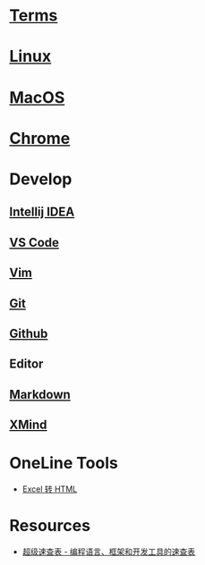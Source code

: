 
# [Terms](collection/Terms.md)
# [Linux](collection/Linux.md)
# [MacOS](collection/MacOS.md)
# [Chrome](collection/Chrome.md)

# Develop
## [Intellij IDEA](dev/IDEA.md)
## [VS Code](dev/VSCode.md)
## [Vim](dev/Vim.md)

## [Git](dev/Git.md)
## [Github](dev/Github.md)

## Editor
## [Markdown](editor/Markdown.md)
## [XMind](editor/XMind.md)

# OneLine Tools
* [Excel 转 HTML](http://www.docpe.com/excel/excel-to-html.aspx)

# Resources
* [超级速查表 - 编程语言、框架和开发工具的速查表](https://github.com/skywind3000/awesome-cheatsheets)